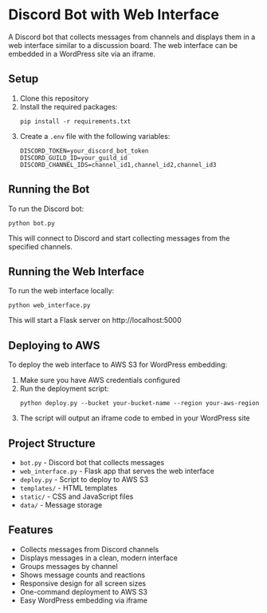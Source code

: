 # Discord Bot with Web Interface

A Discord bot that collects messages from channels and displays them in a web interface similar to a discussion board. The web interface can be embedded in a WordPress site via an iframe.

## Setup

1. Clone this repository
2. Install the required packages:
   ```
   pip install -r requirements.txt
   ```
3. Create a `.env` file with the following variables:
   ```
   DISCORD_TOKEN=your_discord_bot_token
   DISCORD_GUILD_ID=your_guild_id
   DISCORD_CHANNEL_IDS=channel_id1,channel_id2,channel_id3
   ```

## Running the Bot

To run the Discord bot:

```
python bot.py
```

This will connect to Discord and start collecting messages from the specified channels.

## Running the Web Interface

To run the web interface locally:

```
python web_interface.py
```

This will start a Flask server on http://localhost:5000

## Deploying to AWS

To deploy the web interface to AWS S3 for WordPress embedding:

1. Make sure you have AWS credentials configured
2. Run the deployment script:
   ```
   python deploy.py --bucket your-bucket-name --region your-aws-region
   ```
3. The script will output an iframe code to embed in your WordPress site

## Project Structure

- `bot.py` - Discord bot that collects messages
- `web_interface.py` - Flask app that serves the web interface
- `deploy.py` - Script to deploy to AWS S3
- `templates/` - HTML templates
- `static/` - CSS and JavaScript files
- `data/` - Message storage

## Features

- Collects messages from Discord channels
- Displays messages in a clean, modern interface
- Groups messages by channel
- Shows message counts and reactions
- Responsive design for all screen sizes
- One-command deployment to AWS S3
- Easy WordPress embedding via iframe
